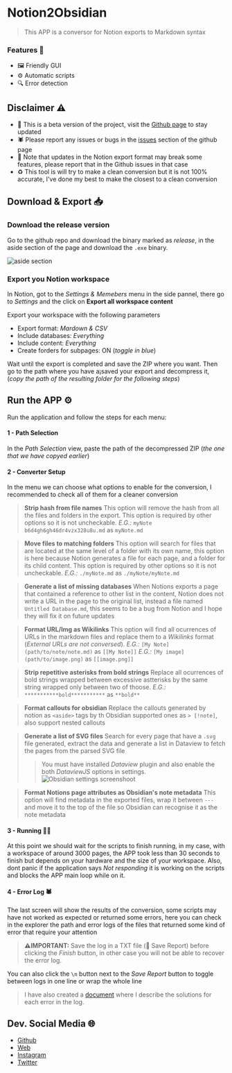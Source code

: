 
# Notion2Obsidian

> This APP is a conversor for Notion exports to Markdown syntax

### Features 🧰

- 🖼️ Friendly GUI
- ⚙️ Automatic scripts
- 🔍 Error detection

## Disclaimer ⚠️

- 🧪 This is a beta version of the project, visit the [Github page](https://github.com/PortiESP/Notion2Obsidian/) to stay updated
- 🕷️ Please report any issues or bugs in the [issues](https://github.com/PortiESP/Notion2Obsidian/issues) section of the github page
- 🔨 Note that updates in the Notion export format may break some features, please report that in the Github issues in that case
- ♻️ This tool is will try to make a clean conversion but it is not 100% accurate, I've done my best to make the closest to a clean conversion

## Download & Export 📥

### Download the release version

Go to the github repo and download the binary marked as *release*, in the aside section of the page and download the `.exe` binary.

![aside section](https://i.gyazo.com/650217b495c33028a2760ee02bde7a7b.png)

### Export you Notion workspace

In Notion, got to the *Settings & Memebers* menu in the side pannel, there go to *Settings* and the click on **Export all workspace content**

Export your workspace with the following parameters
- Export format: *Mardown & CSV*
- Include databases: *Everything*
- Include content: *Everything*
- Create forders for subpages: ON (*toggle in blue*)

Wait until the export is completed and save the ZIP where you want. Then go to the path where you have a¡saved your export and decompress it, (*copy the path of the resulting folder for the following steps*)


## Run the APP ⚙️

Run the application and follow the steps for each menu:


#### 1 - Path Selection

In the *Path Selection* view, paste the path of the decompressed ZIP (*the one that we have copyed earlier*)

#### 2 - Converter Setup

In the menu we can choose what options to enable for the conversion, I recommended to check all of them for a cleaner conversion

> **Strip hash from file names**
> This option will remove the hash from all the files and folders in the export. This option is required by other options so it is not uncheckable.
> *E.G.:* `myNote b6d4gh6gh46dr4vzx328u8u.md` as `myNote.md`

> **Move files to matching folders**
> This option will search for files that are located at the same level of a folder with its own name, this option is here because Notion generates a file for each page, and a folder for its child content. This option is required by other options so it is not uncheckable.
> *E.G.:* `./myNote.md` as `./myNote/myNote.md`

> **Generate a list of missing databases**
> When Notions exports a page that contained a reference to other list in the content, Notion does not write a URL in the page to the original list, instead a file named `Untitled Database.md`, this seems to be a bug from Notion and I hope they will fix it on future updates

> **Format URL/Img as Wikilinks**
> This option will find all ocurrences of URLs in the markdown files and replace them to a *Wikilinks* format (*External URLs are not conversed*).
> *E.G.:* `[My Note](path/to/note/note.md)` as `[[My Note]]`
> *E.G.:* `[My image](path/to/image.png)` as `[[image.png]]`

> **Strip repetitive asterisks from bold strings**
> Replace all ocurrences of bold strings wrapped between excessive astterisks by the same string wrapped only between two of thoose.
> *E.G.:* `***********bold***********` as `**bold**`

> **Format callouts for obsidian**
> Replace the callouts generated by notion as `<aside>` tags by th Obsidian supported ones as `> [!note]`, also support nested callouts

> **Generate a list of SVG files**
> Search for every page that have a `.svg` file generated, extract the data and generate a list in Dataview to fetch the pages from the parsed SVG file
> > You must have installed *Dataview* plugin and also enable the both *DataviewJS* options in settings.
> > ![Obsidian settings screenshoot](https://i.gyazo.com/8e2000df60cc72c0af585b77238ce908.png)

> **Format Notions page attributes as Obsidian's note metadata**
> This option will find metadata in the exported files, wrap it between `---` and move it to the top of the file so Obsidian can recognise it as the note metadata


#### 3 - Running 👨‍💻

At this point we should wait for the scripts to finish running, in my case, with a workspace of around 3000 pages, the APP took less than 30 seconds to finish but depends on your hardware and the size of your workspace. Also, dont panic if the application says *Not responding* it is working on the scripts and blocks the APP main loop while on it.

#### 4 - Error Log 🕷️

The last screen will show the results of the conversion, some scripts may have not worked as expected or returned some errors, here you can check in the explorer the path and error logs of the files that returned some kind of error that require your attention

> **⚠️IMPORTANT:** Save the log in a TXT file (💾 Save Report) before clicking the *Finish* button, in other case you will not be able to recover the error log.

You can also click the `\n` button next to the *Save Report* button to toggle between logs in one line or wrap the whole line

> I have also created a [document](https://github.com/PortiESP/Notion2Obsidian/blob/master/Docs/HowToHandleErrorLogs.md) where I describe the solutions for each error in the log.


## Dev. Social Media 🌐

- [Github](https://github.com/PortiESP)
- [Web](https://www.0xporti.com/)
- [Instagram](https://www.instagram.com/portii.rm/)
- [Twitter](https://twitter.com/PortiiRM)